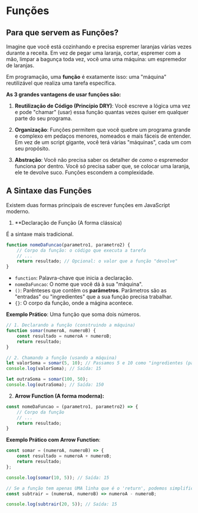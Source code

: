 # Funções

## Para que servem as Funções?

Imagine que você está cozinhando e precisa espremer laranjas várias vezes durante a receita. Em vez de pegar uma laranja, cortar, espremer com a mão, limpar a bagunça toda vez, você uma uma máquina: um espremedor de laranjas.

Em programação, uma **função** é exatamente isso: uma "máquina" reutilizável que realiza uma tarefa específica.

**As 3 grandes vantagens de usar funções são:**

1. **Reutilização de Código (Princípio DRY)**: Você escreve a lógica uma vez e pode "chamar" (usar) essa função quantas vezes quiser em qualquer parte do seu programa.

2. **Organização**: Funções permitem que você quebre um programa grande e complexo em pedaços menores, nomeados e mais fáceis de entender. Em vez de um script gigante, você terá várias "máquinas", cada um com seu propósito.

3. **Abstração**: Você não precisa saber os detalher de *como* o espremedor funciona por dentro. Você só precisa saber que, se colocar uma laranja, ele te devolve suco. Funções escondem a complexidade.

## A Sintaxe das Funções

Existem duas formas principais de escrever funções em JavaScript moderno.

1. **Declaração de Função (A forma clássica)

É a sintaxe mais tradicional.

```js
function nomeDaFuncao(parametro1, parametro2) {
    // Corpo da função: o código que executa a tarefa
    // ...
    return resultado; // Opcional: o valor que a função "devolve"
}
```

* ```function```: Palavra-chave que inicia a declaração.
* ```nomeDaFuncao```: O nome que você dá à sua "máquina".
* ```()```: Parênteses que contêm os **parâmetros**. Parâmetros são as "entradas" ou "ingredientes" que a sua função precisa trabalhar.
* ```{}```: O corpo da função, onde a mágina acontece.

**Exemplo Prático**: Uma função que soma dois números.

```js
// 1. Declarando a função (construindo a máquina)
function somar(numeroA, numeroB) {
    const resultado = numeroA + numeroB;
    return resultado;
}

// 2. Chamando a função (usando a máquina)
let valorSoma = somar(5, 10); // Passamos 5 e 10 como "ingredientes (parâmetros)"
console.log(valorSoma); // Saída: 15

let outraSoma = somar(100, 50);
console.log(outraSoma); // Saída: 150
```

2. **Arrow Function (A forma moderna):**

```js
const nomeDaFuncao = (parametro1, parametro2) => {
    // Corpo da função
    // ...
    return resultado;
}
```

**Exemplo Prático com Arrow Function**:

```js
const somar = (numeroA, numeroB) => {
    const resultado = numeroA + numeroB;
    return resultado;
};

console.log(somar(10, 5)); // Saída: 15

// Se a função tem apenas UMA linha que é o 'return', podemos simplificar ainda mais:
const subtrair = (numeroA, numeroB) => numeroA - numeroB;

console.log(subtrair(20, 5)); // Saída: 15
```